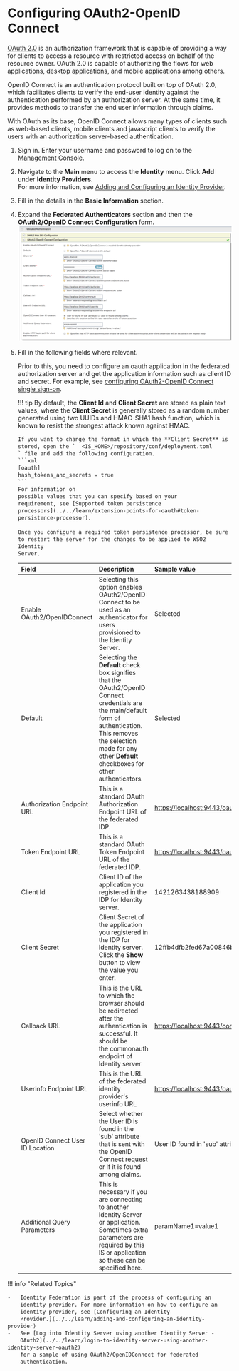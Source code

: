 # Configuring OAuth2-OpenID Connect

[OAuth 2.0](https://oauth.net/2/) is an authorization framework that is
capable of providing a way for clients to access a resource with
restricted access on behalf of the resource owner. OAuth 2.0 is capable
of authorizing the flows for web applications, desktop applications, and
mobile applications among others.

OpenID Connect is an authentication protocol built on top of OAuth 2.0,
which facilitates clients to verify the end-user identity against the
authentication performed by an authorization server. At the same time,
it provides methods to transfer the end user information through claims.

With OAuth as its base, OpenID Connect allows many types of clients such
as web-based clients, mobile clients and javascript clients to verify
the users with an authorization server-based authentication.

1.  Sign in. Enter your username and password to log on to the
    [Management
    Console](../../setup/getting-started-with-the-management-console).
    
2.  Navigate to the **Main** menu to access the **Identity** menu. Click
    **Add** under **Identity Providers**.  
    For more information, see [Adding and Configuring an Identity
    Provider](../../learn/adding-and-configuring-an-identity-provider).
    
3.  Fill in the details in the **Basic Information** section.

4.  Expand the **Federated Authenticators** section and then the
    **OAuth2/OpenID Connect Configuration** form.  
    ![oauth2-openid-connect-configuration](../assets/img/tutorials/oauth2-openid-connect-configuration.png)
    
5.  Fill in the following fields where relevant.

    Prior to this, you need to configure an oauth application in the
    federated authorization server and get the application information
    such as client ID and secret. For example, see
    [configuring OAuth2-OpenID Connect single sign-on](../../learn/configuring-oauth2-openid-connect-single-sign-on).

    !!! tip
        By default, the **Client Id** and **Client Secret** are stored as
        plain text values, where the **Client Secret** is generally stored
        as a random number generated using two UUIDs and HMAC-SHA1 hash
        function, which is known to resist the strongest attack known
        against HMAC.
    
        If you want to change the format in which the **Client Secret** is
        stored, open the `	<IS_HOME>/repository/conf/deployment.toml	` file and add the following configuration.
        ```xml
        [oauth]
		hash_tokens_and_secrets = true 
		```
        For information on
        possible values that you can specify based on your
        requirement, see [Supported token persistence
        processors](../../learn/extension-points-for-oauth#token-persistence-processor).
    
        Once you configure a required token persistence processor, be sure
        to restart the server for the changes to be applied to WSO2 Identity
        Server.
    

    | Field                           | Description                                                                                                                                                                                                                          | Sample value                               |
    |---------------------------------|--------------------------------------------------------------------------------------------------------------------------------------------------------------------------------------------------------------------------------------|--------------------------------------------|
    | Enable OAuth2/OpenIDConnect     | Selecting this option enables OAuth2/OpenID Connect to be used as an authenticator for users provisioned to the Identity Server.                                                                                                     | Selected                                   |
    | Default                         | Selecting the **Default** check box signifies that the OAuth2/OpenID Connect credentials are the main/default form of authentication. This removes the selection made for any other **Default** checkboxes for other authenticators. | Selected                                   |
    | Authorization Endpoint URL      | This is a standard OAuth Authorization Endpoint URL of the federated IDP.                                                                                                                                                            | <https://localhost:9443/oauth2/authorize/> |
    | Token Endpoint URL              | This is a standard OAuth Token Endpoint URL of the federated IDP.                                                                                                                                                                    | <https://localhost:9443/oauth2/token/>     |
    | Client Id                       | Client ID of the application you registered in the IDP for Identity server.                                                                                                                                                          | 1421263438188909                           |
    | Client Secret                   | Client Secret of the application you registered in the IDP for Identity server. Click the **Show** button to view the value you enter.                                                                                               | 12ffb4dfb2fed67a00846b42126991f8           |
    | Callback URL                    | This is the URL to which the browser should be redirected after the authentication is successful. It should be the commonauth endpoint of Identity server                                                                            | <https://localhost:9443/commonauth>        |
    | Userinfo Endpoint URL           | This is the URL of the federated identity provider's userinfo URL                                                                         | <https://localhost:9443/oauth/userinfo>        |
    | OpenID Connect User ID Location | Select whether the User ID is found in the 'sub' attribute that is sent with the OpenID Connect request or if it is found among claims.                                                                                              | User ID found in 'sub' attribute           |
    | Additional Query Parameters     | This is necessary if you are connecting to another Identity Server or application. Sometimes extra parameters are required by this IS or application so these can be specified here.                                                 | paramName1=value1                          |

!!! info "Related Topics"

	-   Identity Federation is part of the process of configuring an
		identity provider. For more information on how to configure an
		identity provider, see [Configuring an Identity
		Provider.](../../learn/adding-and-configuring-an-identity-provider)
	-   See [Log into Identity Server using another Identity Server -
		OAuth2](../../learn/login-to-identity-server-using-another-identity-server-oauth2)
		for a sample of using OAuth2/OpenIDConnect for federated
		authentication.
